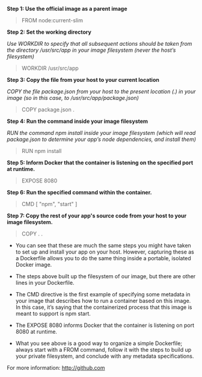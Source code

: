 **Step 1: Use the official image as a parent image**
> FROM node:current-slim

**Step 2: Set the working directory**

*Use WORKDIR to specify that all subsequent actions should be taken from the  directory /usr/src/app in your image filesystem (never the host’s filesystem)*
> WORKDIR /usr/src/app


**Step 3: Copy the file from your host to your current location**

*COPY the file package.json from your host to the present location (.) in your image (so in this case, to /usr/src/app/package.json)*
> COPY package.json .

**Step 4: Run the command inside your image filesystem**

*RUN the command npm install inside your image filesystem (which will read package.json to determine your app’s node dependencies, and install them)*
> RUN npm install

**Step 5: Inform Docker that the container is listening on the specified port at runtime.**
> EXPOSE 8080

**Step 6: Run the specified command within the container.**
> CMD [ "npm", "start" ]

**Step 7: Copy the rest of your app's source code from your host to your image filesystem.**
 > COPY . .
      
    
- You can see that these are much the same steps you might have taken to set up and install your app on your host. 
However, capturing these as a Dockerfile allows you to do the same thing inside a portable, isolated Docker image.

- The steps above built up the filesystem of our image, but there are other lines in your Dockerfile.

- The CMD directive is the first example of specifying some metadata in your image that describes how to run a container 
   based on this image. In this case, it’s saying that the containerized process that this image is meant to support is npm start.

- The EXPOSE 8080 informs Docker that the container is listening on port 8080 at runtime.

- What you see above is a good way to organize a simple Dockerfile; always start with a FROM command, follow it with the steps to build up your private filesystem, and conclude with any metadata specifications. 



For more information: http://github.com


